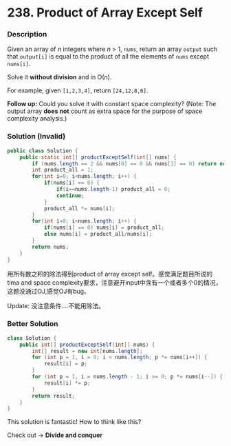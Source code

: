 # 238. Product of Array Except Self

### Description

Given an array of *n* integers where *n* > 1, `nums`, return an array `output` such that `output[i]` is equal to the product of all the elements of `nums` except `nums[i]`.

Solve it **without division** and in O(*n*).

For example, given `[1,2,3,4]`, return `[24,12,8,6]`.

**Follow up:**
Could you solve it with constant space complexity? (Note: The output array **does not** count as extra space for the purpose of space complexity analysis.)



### Solution (Invalid)

```java
public class Solution {
    public static int[] productExceptSelf(int[] nums) {
        if (nums.length == 2 && nums[0] == 0 && nums[1] == 0) return new int[]{0, 1};//这题OJ有毛病啊！
        int product_all = 1;
        for(int i=0; i<nums.length; i++) {
            if(nums[i] == 0) {
                if(i==nums.length-1) product_all = 0;
                continue;
            }
            product_all *= nums[i];
        }
        for(int i=0; i<nums.length; i++) {
            if(nums[i] == 0) nums[i] = product_all;
            else nums[i] = product_all/nums[i];
        }
        return nums;
    }
}
```

用所有数之积的除法得到product of array except self。感觉满足题目所说的tima and space complexity要求，注意避开input中含有一个或者多个0的情况，这题没通过OJ,感觉OJ有bug。

Update: 没注意条件....不能用除法。



### Better Solution

```java
class Solution {
    public int[] productExceptSelf(int[] nums) {
        int[] result = new int[nums.length];
        for (int p = 1, i = 0; i < nums.length; p *= nums[i++]) {
            result[i] = p;
        }
        for (int p = 1, i = nums.length - 1; i >= 0; p *= nums[i--]) {
            result[i] *= p;
        }
        return result;
    }
}
```

This solution is fantastic! How to think like this?

Check out -> **Divide and conquer**

